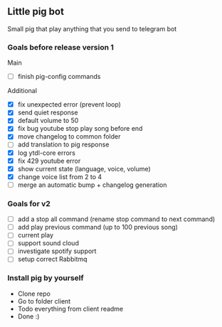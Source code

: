 ## Little pig bot
Small pig that play anything that you send to telegram bot

### Goals before release version 1
Main
- [ ] finish pig-config commands

Additional
- [X] fix unexpected error (prevent loop)
- [x] send quiet response
- [x] default volume to 50
- [x] fix bug youtube stop play song before end
- [x] move changelog to common folder
- [ ] add translation to pig response
- [x] log ytdl-core errors
- [x] fix 429 youtube error
- [x] show current state (language, voice, volume)
- [x] change voice list from 2 to 4
- [ ] merge an automatic bump + changelog generation

### Goals for v2
- [ ] add a stop all command (rename stop command to next command)
- [ ] add play previous command (up to 100 previous song)
- [ ] current play
- [ ] support sound cloud
- [ ] investigate spotify support
- [ ] setup correct Rabbitmq

### Install pig by yourself
- Clone repo
- Go to folder client
- Todo everything from client readme
- Done :) 
